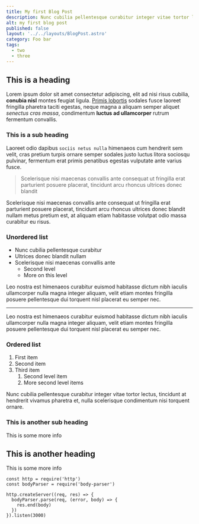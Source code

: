 ```yaml
---
title: My first Blog Post
description: Nunc cubilia pellentesque curabitur integer vitae tortor lectus, tincidunt at hendrerit.
alt: my first blog post
published: false
layout: '../../layouts/BlogPost.astro'
category: Foo bar
tags: 
  - two
  - three
---
```


## This is a heading

Lorem ipsum dolor sit amet consectetur adipiscing, elit ad nisi risus cubilia, **conubia nisl** montes feugiat ligula. [Primis lobortis](http://google.com) sodales fusce laoreet fringilla pharetra taciti egestas, neque magna a aliquam semper aliquet _senectus cras massa_, condimentum __luctus ad ullamcorper__ rutrum fermentum convallis.

### This is a sub heading

Laoreet odio dapibus `sociis netus nulla` himenaeos cum hendrerit sem velit, cras pretium turpis ornare semper sodales justo luctus litora sociosqu pulvinar, fermentum erat primis penatibus egestas vulputate ante varius fusce.

> Scelerisque nisi maecenas convallis ante consequat ut fringilla erat parturient posuere placerat, tincidunt arcu rhoncus ultrices donec blandit

Scelerisque nisi maecenas convallis ante consequat ut fringilla erat parturient posuere placerat, tincidunt arcu rhoncus ultrices donec blandit nullam metus pretium est, at aliquam etiam habitasse volutpat odio massa curabitur eu risus.

### Unordered list

- Nunc cubilia pellentesque curabitur
- Ultrices donec blandit nullam
- Scelerisque nisi maecenas convallis ante
  - Second level
  - More on this level

Leo nostra est himenaeos curabitur euismod habitasse dictum nibh iaculis ullamcorper nulla magna integer aliquam, velit etiam montes fringilla posuere pellentesque dui torquent nisl placerat eu semper nec.

___

Leo nostra est himenaeos curabitur euismod habitasse dictum nibh iaculis ullamcorper nulla magna integer aliquam, velit etiam montes fringilla posuere pellentesque dui torquent nisl placerat eu semper nec.

### Ordered list

1. First item
2. Second item
3. Third item
   1. Second level item
   2. More second level items

Nunc cubilia pellentesque curabitur integer vitae tortor lectus, tincidunt at hendrerit vivamus pharetra et, nulla scelerisque condimentum nisi torquent ornare.

### This is another sub heading

This is some more info

## This is another heading

This is some more info

```js{1,3-5}[server.js]
const http = require('http')
const bodyParser = require('body-parser')

http.createServer((req, res) => {
  bodyParser.parse(req, (error, body) => {
    res.end(body)
  })
}).listen(3000)
```
